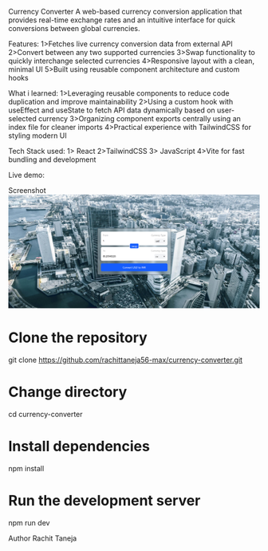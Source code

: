 Currency Converter
A web-based currency conversion application that provides real-time exchange rates and an intuitive interface for quick conversions between global currencies.

Features:
1>Fetches live currency conversion data from external API
2>Convert between any two supported currencies
3>Swap functionality to quickly interchange selected currencies
4>Responsive layout with a clean, minimal UI
5>Built using reusable component architecture and custom hooks

What i learned:
1>Leveraging reusable components to reduce code duplication and improve maintainability
2>Using a custom hook with useEffect and useState to fetch API data dynamically based on user-selected currency
3>Organizing component exports centrally using an index file for cleaner imports
4>Practical experience with TailwindCSS for styling modern UI

Tech Stack used:
1> React
2>TailwindCSS
3> JavaScript
4>Vite for fast bundling and development

Live demo:

Screenshot
![Currency Converter Screenshot](./assets/currency-converter.png)

# Clone the repository
git clone https://github.com/rachittaneja56-max/currency-converter.git
# Change directory
cd currency-converter
# Install dependencies
npm install
# Run the development server
npm run dev

Author
Rachit Taneja
